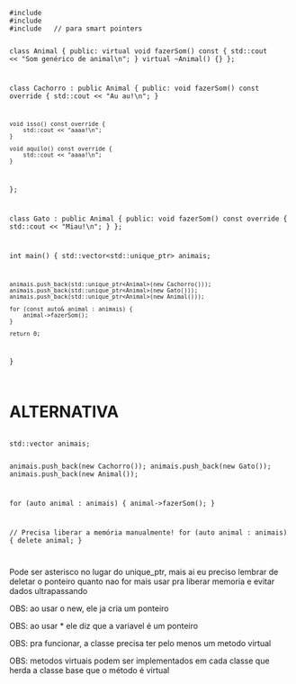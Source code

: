 <code>
#include <iostream>
#include <vector>
#include <memory>  // para smart pointers

class Animal {
public:
    virtual void fazerSom() const {
        std::cout << "Som genérico de animal\n";
    }
    virtual ~Animal() {}
};

class Cachorro : public Animal {
public:
    void fazerSom() const override {
        std::cout << "Au au!\n";
    }

    void isso() const override {
        std::cout << "aaaa!\n";
    }

    void aquilo() const override {
        std::cout << "aaaa!\n";
    }
};

class Gato : public Animal {
public:
    void fazerSom() const override {
        std::cout << "Miau!\n";
    }
};

int main() {
    std::vector<std::unique_ptr<Animal>> animais;

    animais.push_back(std::unique_ptr<Animal>(new Cachorro()));
    animais.push_back(std::unique_ptr<Animal>(new Gato()));
    animais.push_back(std::unique_ptr<Animal>(new Animal()));

    for (const auto& animal : animais) {
        animal->fazerSom();
    }

    return 0;
}

</code>

# ALTERNATIVA

<code>
std::vector<Animal*> animais;

animais.push_back(new Cachorro());
animais.push_back(new Gato());
animais.push_back(new Animal());

for (auto animal : animais) {
    animal->fazerSom();
}

// Precisa liberar a memória manualmente!
for (auto animal : animais) {
    delete animal;
}

</code>

Pode ser asterisco no lugar do unique_ptr, mais ai eu preciso lembrar de deletar o ponteiro quanto nao for mais usar pra liberar memoria e evitar dados ultrapassando

OBS: ao usar o new, ele ja cria um ponteiro

OBS: ao usar * ele diz que a variavel é um ponteiro

OBS: pra funcionar, a classe precisa ter pelo menos um metodo virtual

OBS: metodos virtuais podem ser implementados em cada classe que herda a classe base que o método é virtual

